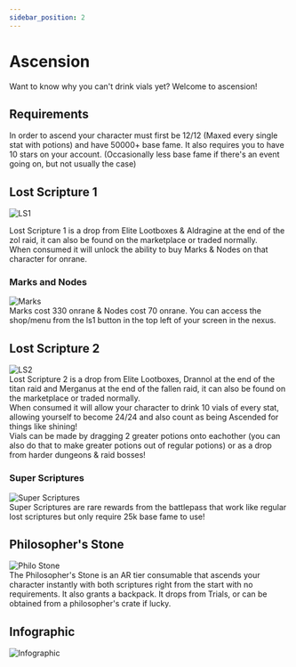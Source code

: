 ```yaml
---
sidebar_position: 2
---
```


# Ascension
Want to know why you can't drink vials yet? Welcome to ascension!

## Requirements
In order to ascend your character must first be 12/12 (Maxed every single stat with potions) and have 50000+ base fame. It also requires you to have 10 stars on your account. (Occasionally less base fame if there's an event going on, but not usually the case)



## Lost Scripture 1
![LS1](https://vwiki.valorserver.com/api/item/picture/Lost%20Scripture)  

Lost Scripture 1 is a drop from Elite Lootboxes & Aldragine at the end of the zol raid, it can also be found on the marketplace or traded normally.  
When consumed it will unlock the ability to buy Marks & Nodes on that character for onrane.

### Marks and Nodes
![Marks](https://i.imgur.com/cRXXE7v.png)  
Marks cost 330 onrane & Nodes cost 70 onrane. You can access the shop/menu from the ls1 button in the top left of your screen in the nexus.


## Lost Scripture 2

![LS2](https://i.imgur.com/53bWGQN.png)  
Lost Scripture 2 is a drop from Elite Lootboxes, Drannol at the end of the titan raid and Merganus at the end of the fallen raid, it can also be found on the marketplace or traded normally.  
When consumed it will allow your character to drink 10 vials of every stat, allowing yourself to become 24/24 and also count as being Ascended for things like shining!  
Vials can be made by dragging 2 greater potions onto eachother (you can also do that to make greater potions out of regular potions) or as a drop from harder dungeons & raid bosses!


### Super Scriptures
![Super Scriptures](https://i.imgur.com/raJRt98.png)  
Super Scriptures are rare rewards from the battlepass that work like regular lost scriptures but only require 25k base fame to use!


## Philosopher's Stone
![Philo Stone](https://vwiki.valorserver.com/api/item/picture/Philosopher's%20Stone)  
The Philosopher's Stone is an AR tier consumable that ascends your character instantly with both scriptures right from the start with no requirements. It also grants a backpack. It drops from Trials, or can be obtained from a philosopher's crate if lucky.


## Infographic
![Infographic](https://media.discordapp.net/attachments/732139834876887100/754656562563252315/lspic.png?width=365&height=483)
